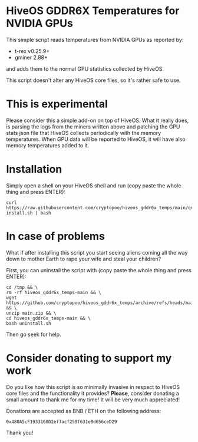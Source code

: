 # HiveOS GDDR6X Temperatures for NVIDIA GPUs

This simple script reads temperatures from NVIDIA GPUs as reported by:

- t-rex v0.25.9+
- gminer 2.88+

and adds them to the normal GPU statistics collected by HiveOS.

This script doesn't alter any HiveOS core files, so it's rather safe to use.

# This is experimental
Please consider this a simple add-on on top of HiveOS.
What it really does, is parsing the logs from the miners written above and patching the GPU stats json file that HiveOS collects periodically with the memory temperatures. When GPU data will be reported to HiveOS, it will have also memory temperatures added to it.

# Installation
Simply open a shell on your HiveOS shell and run (copy paste the whole thing and press ENTER):
```
curl https://raw.githubusercontent.com/cryptopoo/hiveos_gddr6x_temps/main/quick-install.sh | bash
```

# In case of problems
What if after installing this script you start seeing aliens coming all the way down to mother Earth to rape your wife and steal your children?

First, you can uninstall the script with (copy paste the whole thing and press ENTER):

```
cd /tmp && \
rm -rf hiveos_gddr6x_temps-main && \
wget https://github.com/cryptopoo/hiveos_gddr6x_temps/archive/refs/heads/main.zip && \
unzip main.zip && \
cd hiveos_gddr6x_temps-main && \
bash uninstall.sh
```

Then go seek for help.

# Consider donating to support my work
Do you like how this script is so minimally invasive in respect to HiveOS core files and the functionality it provides? **Please**, consider donating a small amount to thank me for my time! It will be very much appreciated!

Donations are accepted as BNB / ETH on the following address:

```0x480A5cF1933160D2ef7acf259f631e8d656ceD29```

Thank you!
